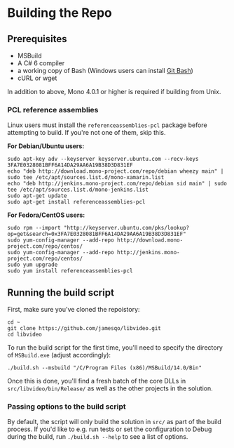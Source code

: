 # Building the Repo

## Prerequisites

- MSBuild
- A C# 6 compiler
- a working copy of Bash (Windows users can install [Git Bash](http://www.git-scm.com/downloads))
 - cURL or wget

In addition to above, Mono 4.0.1 or higher is required if building from Unix.

### PCL reference assemblies

Linux users must install the `referenceassemblies-pcl` package before attempting to build. If you're not one of them, skip this.

**For Debian/Ubuntu users:**

    sudo apt-key adv --keyserver keyserver.ubuntu.com --recv-keys 3FA7E0328081BFF6A14DA29AA6A19B38D3D831EF
    echo "deb http://download.mono-project.com/repo/debian wheezy main" | sudo tee /etc/apt/sources.list.d/mono-xamarin.list
    echo "deb http://jenkins.mono-project.com/repo/debian sid main" | sudo tee /etc/apt/sources.list.d/mono-jenkins.list
    sudo apt-get update
    sudo apt-get install referenceassemblies-pcl

**For Fedora/CentOS users:**

    sudo rpm --import "http://keyserver.ubuntu.com/pks/lookup?op=get&search=0x3FA7E0328081BFF6A14DA29AA6A19B38D3D831EF"
    sudo yum-config-manager --add-repo http://download.mono-project.com/repo/centos/
    sudo yum-config-manager --add-repo http://jenkins.mono-project.com/repo/centos/
    sudo yum upgrade
    sudo yum install referenceassemblies-pcl

## Running the build script

First, make sure you've cloned the repoistory:

```
cd ~
git clone https://github.com/jamesqo/libvideo.git
cd libvideo
```

To run the build script for the first time, you'll need to specify the directory of `MSBuild.exe` (adjust accordingly):

    ./build.sh --msbuild "/C/Program Files (x86)/MSBuild/14.0/Bin"

Once this is done, you'll find a fresh batch of the core DLLs in `src/libvideo/bin/Release/` as well as the other projects in the solution.

### Passing options to the build script

By default, the script will only build the solution in `src/` as part of the build process. If you'd like to e.g. run tests or set the configuration to Debug during the build, run `./build.sh --help` to see a list of options.
